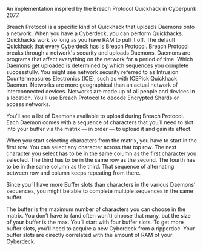 An implementation inspired by the Breach Protocol Quickhack in Cyberpunk 2077.

Breach Protocol is a specific kind of Quickhack that uploads Daemons onto a network. When you have a Cyberdeck, you can perform Quickhacks. Quickhacks work so long as you have RAM to pull it off. The default Quickhack that every Cyberdeck has is Breach Protocol. Breach Protocol breaks through a network's security and uploads Daemons. Daemons are programs that affect everything on the network for a period of time. Which Daemons get uploaded is determined by which sequences you complete successfully. You might see network security referred to as Intrusion Countermeasures Electronics (ICE), such as with ICEPick Quickhack Daemon. Networks are more geographical than an actual network of interconnected devices. Networks are made up of all people and devices in a location. You'll use Breach Protocol to decode Encrypted Shards or access networks. 

You’ll see a list of Daemons available to upload during Breach Protocol. Each Daemon comes with a sequence of characters that you’ll need to slot into your buffer via the matrix — in order — to upload it and gain its effect.

When you start selecting characters from the matrix, you have to start in the first row. You can select any character across that top row. The next character you select has to be in the same column as the first character you selected. The third has to be in the same row as the second. The fourth has to be in the same column as the third. That sequence of alternating between row and column keeps repeating from there.

Since you’ll have more Buffer slots than characters in the various Daemons’ sequences, you might be able to complete multiple sequences in the same buffer.

The buffer is the maximum number of characters you can choose in the matrix. You don’t have to (and often won’t) choose that many, but the size of your buffer is the max. You’ll start with four buffer slots. To get more buffer slots, you’ll need to acquire a new Cyberdeck from a ripperdoc. Your buffer slots are directly correlated with the amount of RAM of your Cyberdeck.
